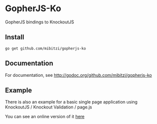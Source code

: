# GopherJS-Ko
GopherJS bindings to KnockoutJS

## Install
`go get github.com/mibitzi/gopherjs-ko`

## Documentation
For documentation, see http://godoc.org/github.com/mibitzi/gopherjs-ko

## Example
There is also an example for a basic single page application using KnockoutJS / Knockout Validation / page.js

You can see an online version of it [here](http://mibitzi.github.io/gopherjs-ko/example/static/)
